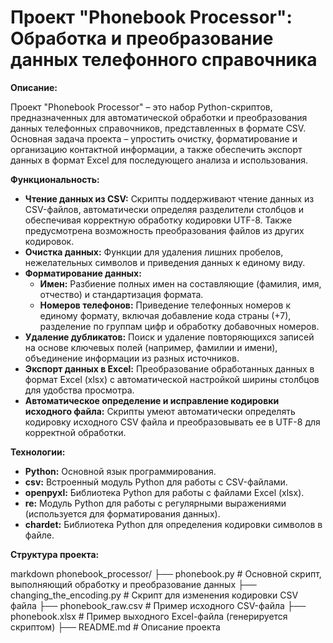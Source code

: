# Проект "Phonebook Processor": Обработка и преобразование данных телефонного справочника

**Описание:**

Проект "Phonebook Processor" – это набор Python-скриптов, предназначенных для автоматической обработки и преобразования данных телефонных справочников, представленных в формате CSV.  Основная задача проекта – упростить очистку, форматирование и организацию контактной информации, а также обеспечить экспорт данных в формат Excel для последующего анализа и использования.

**Функциональность:**

*   **Чтение данных из CSV:** Скрипты поддерживают чтение данных из CSV-файлов, автоматически определяя разделители столбцов и обеспечивая корректную обработку кодировки UTF-8. Также предусмотрена возможность преобразования файлов из других кодировок.
*   **Очистка данных:**  Функции для удаления лишних пробелов, нежелательных символов и приведения данных к единому виду.
*   **Форматирование данных:**
    *   **Имен:** Разбиение полных имен на составляющие (фамилия, имя, отчество) и стандартизация формата.
    *   **Номеров телефонов:** Приведение телефонных номеров к единому формату, включая добавление кода страны (+7), разделение по группам цифр и обработку добавочных номеров.
*   **Удаление дубликатов:** Поиск и удаление повторяющихся записей на основе ключевых полей (например, фамилии и имени), объединение информации из разных источников.
*   **Экспорт данных в Excel:** Преобразование обработанных данных в формат Excel (xlsx) с автоматической настройкой ширины столбцов для удобства просмотра.
*   **Автоматическое определение и исправление кодировки исходного файла:** Скрипты умеют автоматически определять кодировку исходного CSV файла и преобразовывать ее в UTF-8 для корректной обработки.

**Технологии:**

*   **Python:** Основной язык программирования.
*   **csv:** Встроенный модуль Python для работы с CSV-файлами.
*   **openpyxl:** Библиотека Python для работы с файлами Excel (xlsx).
*   **re:** Модуль Python для работы с регулярными выражениями (используется для форматирования данных).
*   **chardet:** Библиотека Python для определения кодировки символов в файле.

**Структура проекта:**

markdown
phonebook_processor/ ├── phonebook.py # Основной скрипт, выполняющий обработку и преобразование данных ├── changing_the_encoding.py # Скрипт для изменения кодировки CSV файла ├── phonebook_raw.csv # Пример исходного CSV-файла  ├── phonebook.xlsx # Пример выходного Excel-файла (генерируется скриптом) ├── README.md # Описание проекта 